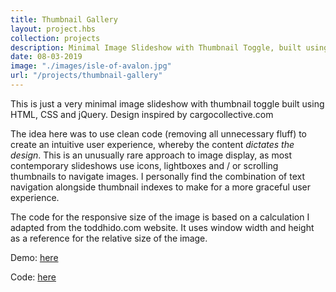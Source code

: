 ```yaml
---
title: Thumbnail Gallery
layout: project.hbs
collection: projects
description: Minimal Image Slideshow with Thumbnail Toggle, built using jQuery
date: 08-03-2019
image: "./images/isle-of-avalon.jpg"
url: "/projects/thumbnail-gallery"
---
```

This is just a very minimal image slideshow with thumbnail toggle built using HTML, CSS and jQuery. Design inspired by cargocollective.com  

The idea here was to use clean code (removing all unnecessary fluff) to create an intuitive user experience, whereby the content *dictates the design*. This is an unusually rare approach to image display, as most contemporary slideshows use icons, lightboxes and / or scrolling thumbnails to navigate images. I personally find the combination of text navigation alongside thumbnail indexes to make for a more graceful user experience.  

The code for the responsive size of the image is based on a calculation I adapted from the toddhido.com website. It uses window width and height as a reference for the relative size of the image. 

Demo: [here](https://tender-benz-5bd3ec.netlify.com/)

Code: [here](https://github.com/nahalstead/jquery-thumbnail-toggle-gallery)

